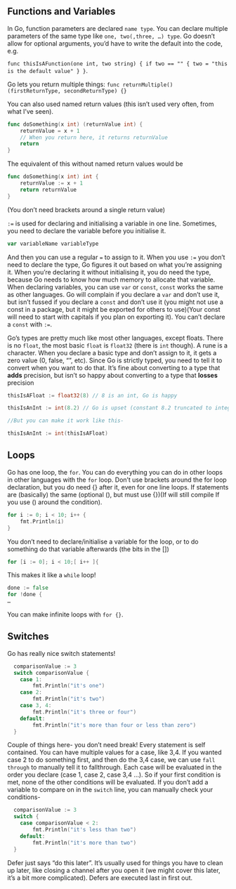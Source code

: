 ## Functions and Variables
In Go, function parameters are declared `name type`. You can declare multiple parameters of the same type like `one, two(,three, …) type`.
Go doesn’t allow for optional arguments, you’d have to write the default into the code, e.g.

`func thisIsAFunction(one int, two string) {
    if two == "" {
    two = "this is the default value"
    }
}`.

Go lets you return multiple things:
`func returnMultiple() (firstReturnType, secondReturnType) {}`

You can also used named return values (this isn’t used very often, from what I’ve seen).
```go
func doSomething(x int) (returnValue int) {
    returnValue = x + 1
    // When you return here, it returns returnValue
    return
}
```
The equivalent of this without named return values would be
```go
func doSomething(x int) int {
    returnValue := x + 1
    return returnValue
}
```
(You don’t need brackets around a single return value)

`:=` is used for declaring and initialising a variable in one line. Sometimes, you need to declare the variable before you initialise it.
```go
var variableName variableType
```
And then you can use a regular `=` to assign to it. When you use `:=` you don’t need to declare the type, Go figures it out based on what you’re assigning it. When you’re declaring it without initialising it, you do need the type, because Go needs to know how much memory to allocate that variable. When declaring variables, you can use `var` or `const`, `const` works the same as other languages. Go will complain if you declare a `var` and don’t use it, but isn’t fussed if you declare a `const` and don’t use it (you might not use a const in a package, but it might be exported for others to use)(Your const will need to start with capitals if you plan on exporting it). You can’t declare a `const` with `:=`.

Go’s types are pretty much like most other languages, except floats. There is no `float`, the most basic `float` is `float32` (there is `int` though). A rune is a character. When you declare a basic type and don’t assign to it, it gets a zero value (0, false, “”, etc). Since Go is strictly typed, you need to tell it to convert when you want to do that. It’s fine about converting to a type that **adds** precision, but isn’t so happy about converting to a type that **losses** precision
```go
thisIsAFloat := float32(8) // 8 is an int, Go is happy

thisIsAnInt := int(8.2) // Go is upset (constant 8.2 truncated to integer)

//But you can make it work like this-

thisIsAnInt := int(thisIsAFloat)
```


## Loops
Go has one loop, the `for`. You can do everything you can do in other loops in other languages with the `for` loop.  Don’t use brackets around the for loop declaration, but you do need {} after it, even for one line loops. If statements are (basically) the same (optional (), but must use {})(If will still compile If you use () around the condition).
```go
for i := 0; i < 10; i++ {
    fmt.Println(i)
}
```
You don’t need to declare/initialise a variable for the loop, or to do something do that variable afterwards (the bits in the [])
```go
for [i := 0]; i < 10;[ i++ ]{
```
This makes it like a `while` loop!
```go
done := false
for !done {
…
```
You can make infinite loops with `for {}`.

## Switches
Go has really nice switch statements!
```go
  comparisonValue := 3
  switch comparisonValue {
    case 1:
        fmt.Println("it's one")
    case 2:
        fmt.Println("it's two")
    case 3, 4:
        fmt.Println("it's three or four")
    default:
        fmt.Println("it's more than four or less than zero")
  }
```

Couple of things here- you don’t need break! Every statement is self contained. You can have multiple values for a case, like 3,4. If you wanted case 2 to do something first, and then do the 3,4 case, we can use `fall through` to manually tell it to fallthrough. Each case will be evaluated in the order you declare (case 1, case 2, case 3,4 …). So if your first condition is met, none of the other conditions will be evaluated.
If you don’t add a variable to compare on in the `switch` line, you can manually check your conditions-
```go
  comparisonValue := 3
  switch {
    case comparisonValue < 2:
        fmt.Println("it's less than two")
    default:
        fmt.Println("it's more than two")
  }
```

Defer just says “do this later”. It’s usually used for things you have to clean up later, like closing a channel after you open it (we might cover this later, it’s a bit more complicated). Defers are executed last in first out.
